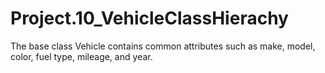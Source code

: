 # Project.10_VehicleClassHierachy
The base class Vehicle contains common attributes such as make, model, color, fuel type, mileage, and year.
